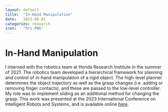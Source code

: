 ```yaml
---
layout: default
title:  "In-Hand Manipulation"
date:   2021-06-01
categories: research
icon:	"hri.PNG"
---
```


<h1>In-Hand Manipulation</h1>

I interned with the robotics team at Honda Research Institute in the summer of 2021. The robotics team developed a hierarchical framework for planning and control of in-hand manipulation of a rigid object. The high-level planner determines the object trajectory as well as the grasp changes (i.e. adding or removing finger contacts), and these are passed to the low-level controller. My role was to implement sliding as an additional method for changing the grasp. This work was presented at the 2023 International Conference on Intelligent Robots and Systems, and is available online [here](https://arxiv.org/abs/2209.10040).

<div class="box alt">
<div class="row uniform">
<div class="2u"></div>
<div class="8u"><span class="image fit"><img src="{{ site.url }}{{ site.baseurl }}/images/hri.PNG" alt="" /></span></div>
<div class="2u$"></div>
</div>
</div>
